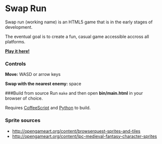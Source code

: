 # Swap Run
Swap run (working name) is an HTML5 game that is in the early stages of development.

The eventual goal is to create a fun, casual game accessible accross all platforms.

**[Play it here!](http://noahsug.github.io/swap-run/)**

### Controls
**Move:** WASD or arrow keys

**Swap with the nearest enemy:** space


###Build from source
Run `make` and then open **bin/main.html** in your browser of choice.

Requires [CoffeeScript](http://coffeescript.org/) and [Python](http://www.python.org/download/releases/2.7.5/) to build.

### Sprite sources
* http://opengameart.org/content/browserquest-sprites-and-tiles
* http://opengameart.org/content/lpc-medieval-fantasy-character-sprites
